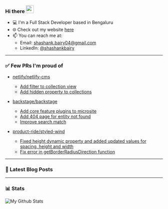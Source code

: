 ### Hi there <a href="https://www.gautamkrishnar.com/"><img src="https://media.giphy.com/media/hvRJCLFzcasrR4ia7z/giphy.gif" width="25px"></a>

- 💻 I'm a Full Stack Developer based in Bengaluru
- 🌐 Check out my website [here](https://shashankbairy.netlify.app/)
- 📫 You can reach me at:
  - Email: <a href="mailto: shashank.bairy04@gmail.com">shashank.bairy04@gmail.com</a>
  - LinkedIn: [@shashankbairy](https://www.linkedin.com/in/shashankbairy/)

---

### ✅ Few PRs I'm proud of

- [netlify/netlify-cms](https://github.com/netlify/netlify-cms)

  - [Add filter to collection view](https://github.com/netlify/netlify-cms/pull/3741)
  - [Add hidden property to collections](https://github.com/netlify/netlify-cms/pull/3643)

- [backstage/backstage](https://github.com/backstage/backstage)

  - [Add core feature plugins to microsite](https://github.com/backstage/backstage/pull/5151)
  - [Add 404 page for entity not found](https://github.com/backstage/backstage/pull/2623)
  - [Improve search match](https://github.com/backstage/backstage/pull/3365)

- [product-ride/styled-wind](https://github.com/product-ride/styled-wind)

  - [Fixed height dynamic property and added updated values for spacing, height and width](https://github.com/product-ride/styled-wind/pull/23)
  - [Fix error in getBorderRadiusDirection function](https://github.com/product-ride/styled-wind/pull/19)

---

### 📔 Latest Blog Posts

<!-- BLOG-POST-LIST:START -->
<!-- BLOG-POST-LIST:END -->

---

### 📊 Stats

![My Github Stats](https://github-readme-stats.vercel.app/api?username=BA1RY&show_icons=true&title_color=fff&icon_color=79ff97&text_color=9f9f9f&bg_color=151515)
